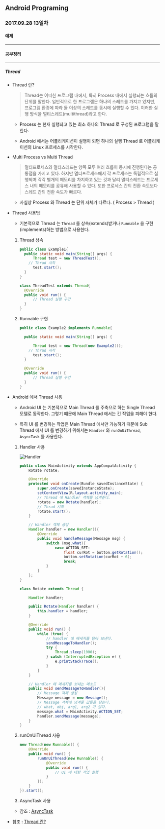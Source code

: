 Android Programing
----------------------------------------------------
### 2017.09.28 13일차

#### 예제
____________________________________________________

#### 공부정리
____________________________________________________

##### __Thread__

- Thread 란?

  > Thread는 어떠한 프로그램 내에서, 특히 Process 내에서 실행되는 흐름의 단위를 말한다. 일반적으로 한 프로그램은 하나의 스레드를 가지고 있지만, 프로그램 환경에 따라 둘 이상의 스레드를 동시에 실행할 수 있다. 이러한 실행 방식을 멀티스레드(multithread)라고 한다.

  - Process 는 현재 실행되고 있는 최소 하나의 Thread 로 구성된 프로그램을 말한다.

  - Android 에서는 어플리케이션이 실행이 되면 하나의 실행 Thread 로 어플리케이션의 Linux 프로세스를 시작한다.



- Multi Process vs Multi Thread

  > 멀티프로세스와 멀티스레드는 양쪽 모두 여러 흐름이 동시에 진행된다는 공통점을 가지고 있다. 하지만 멀티프로세스에서 각 프로세스는 독립적으로 실행되며 각각 별개의 메모리를 차지하고 있는 것과 달리 멀티스레드는 프로세스 내의 메모리를 공유해 사용할 수 있다. 또한 프로세스 간의 전환 속도보다 스레드 간의 전환 속도가 빠르다.

  - 사실상 Process 와 Thread 는 단위 자체가 다르다. ( Process > Thread )

- Thread 사용법

  - 기본적으로 Thread 는 `Thread` 를 상속(extends)받거나 `Runnable` 을 구현(implements)하는 방법으로 사용한다.

  1. Thread 상속

      ```java
      public class Example1{
      	public static void main(String[] args) {
      		Thread test = new ThreadTest();
          // Thrad 시작
      		test.start();
      	}
      }

      class ThreadTest extends Thread{
      	@Override
      	public void run() {
      		// Thread 실행 구간
      	}
      }
      ```

  2. Runnable 구현

      ```java
      public class Example2 implements Runnable{

      	public static void main(String[] args) {

      		Thread test = new Thread(new Example2());
          // Thrad 시작
      		test.start();
      	}

      	@Override
      	public void run() {
      		// Thread 실행 구간
      	}
      }
      ```

- Android 에서 Thread 사용

  - Android UI 는 기본적으로 Main Thread 를 주축으로 하는 Single Thread 모델로 동작한다. 그렇기 떄문에 Main Thread 에서는 긴 작업을 피해야 한다.

  - 특히 UI 를 변경하는 작업은 Main Thread 에서만 가능하기 때문에 Sub Thread 에서 UI 를 변경하기 위해서는 `Handler` 와 `runOnUiThread`, `AsyncTask` 를 사용한다.

  1. Handler 사용

      ![Handler]()

      ```java
      public class MainActivity extends AppCompatActivity {
          Rotate rotate;

          @Override
          protected void onCreate(Bundle savedInstanceState) {
              super.onCreate(savedInstanceState);
              setContentView(R.layout.activity_main);
              // Thread 에 Handler 객체를 넘겨준다.
              rotate = new Rotate(handler);
              // Thrad 시작
              rotate.start();
          }

          // Handler 객체 생성
          Handler handler = new Handler(){
              @Override
              public void handleMessage(Message msg) {
                  switch (msg.what){
                      case ACTION_SET:
                          float curRot = button.getRotation();
                          button.setRotation(curRot + 6);
                          break;
                  }
              }
          };
      }

      class Rotate extends Thread {

          Handler handler;

          public Rotate(Handler handler) {
              this.handler = handler;
          }

          @Override
          public void run() {
              while (true) {
                  // handler 에 메세지를 담아 보낸다.
                  sendMessageToHandler();
                  try {
                      Thread.sleep(1000);
                  } catch (InterruptedException e) {
                      e.printStackTrace();
                  }
              }
          }

          // Handler 에 메세지를 보내는 메소드
          public void sendMessageToHandler(){
              // Message 객체 생성
              Message message = new Message();
              // Message 객체에 넘겨줄 값들을 담는다.
              // what, obj, arg1, arg2 가 있다.
              message.what = MainActivity.ACTION_SET;
              handler.sendMessage(message);
          }
      }
      ```

  2. runOnUiThread 사용

      ```java
      new Thread(new Runnable() {
          @Override
          public void run() {
              runOnUiThread(new Runnable() {
                  @Override
                  public void run() {
                      // UI 에 대한 작업 실행
                  }
              });
          }
      }).start();
      ```

  3. AsyncTask 사용

    - 참조 : [AsyncTask](https://github.com/Hooooong/DAY25_HTTPConnect#asynctask)

- 참조 : [Thread 란?](https://ko.wikipedia.org/wiki/%EC%8A%A4%EB%A0%88%EB%93%9C)
